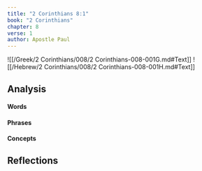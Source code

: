 ```yaml
---
title: "2 Corinthians 8:1"
book: "2 Corinthians"
chapter: 8
verse: 1
author: Apostle Paul
---
```

![[/Greek/2 Corinthians/008/2 Corinthians-008-001G.md#Text]]
![[/Hebrew/2 Corinthians/008/2 Corinthians-008-001H.md#Text]]

## Analysis

#### Words

#### Phrases

#### Concepts

## Reflections
